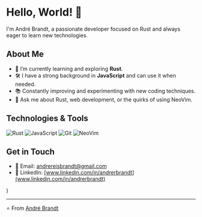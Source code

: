 # Hello, World! 👋

I'm André Brandt, a passionate developer focused on Rust and always eager to learn new technologies.

## About Me

- 🌱 I’m currently learning and exploring **Rust**.
- 🛠️ I have a strong background in **JavaScript** and can use it when needed.
- 📚 Constantly improving and experimenting with new coding techniques.
- 💬 Ask me about Rust, web development, or the quirks of using NeoVim.

## Technologies & Tools

![Rust](https://img.shields.io/badge/-Rust-000?&logo=rust&logoColor=white)
![JavaScript](https://img.shields.io/badge/-JavaScript-000?&logo=javascript)
![Git](https://img.shields.io/badge/-Git-000?&logo=git&logoColor=F05032)
![NeoVim](https://img.shields.io/badge/-NeoVim-000?&logo=neovim&logoColor=57A143)

## Get in Touch

- 📧 Email: [andrereisbrandt@gmail.com](mailto:andrereisbrandt@gmail.com)
- 💼 LinkedIn: [www.linkedin.com/in/andrerbrandt](www.linkedin.com/in/andrerbrandt)

)

---

⭐️ From [André Brandt](https://github.com/AndreRBrandt)
